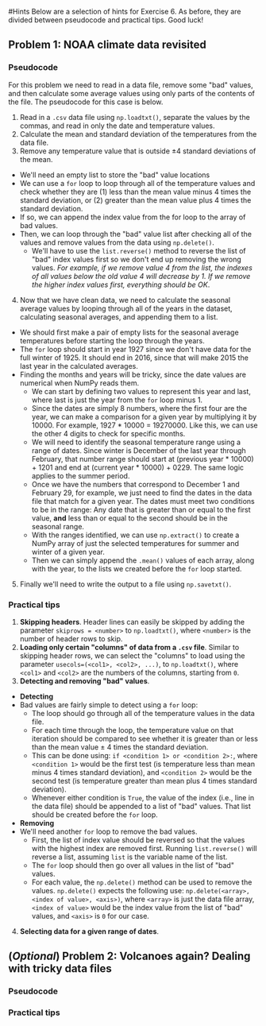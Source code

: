 #Hints
Below are a selection of hints for Exercise 6.
As before, they are divided between pseudocode and practical tips.
Good luck!

## Problem 1: NOAA climate data revisited
### Pseudocode
For this problem we need to read in a data file, remove some "bad" values, and then calculate some average values using only parts of the contents of the file. The pseudocode for this case is below.

1. Read in a `.csv` data file using `np.loadtxt()`, separate the values by the commas, and read in only the date and temperature values.
2. Calculate the mean and standard deviation of the temperatures from the data file.
3. Remove any temperature value that is outside ±4 standard deviations of the mean.
  - We'll need an empty list to store the "bad" value locations
  - We can use a `for` loop to loop through all of the temperature values and check whether they are (1) less than the mean value minus 4 times the standard deviation, or (2) greater than the mean value plus 4 times the standard deviation.
  - If so, we can append the index value from the for loop to the array of bad values.
  - Then, we can loop through the "bad" value list after checking all of the values and remove values from the data using `np.delete()`.
    - We'll have to use the `list.reverse()` method to reverse the list of "bad" index values first so we don't end up removing the wrong values.
    *For example, if we remove value 4 from the list, the indexes of all values below the old value 4 will decrease by 1. If we remove the higher index values first, everything should be OK*.
4. Now that we have clean data, we need to calculate the seasonal average values by looping through all of the years in the dataset, calculating seasonal averages, and appending them to a list.
  - We should first make a pair of empty lists for the seasonal average temperatures before starting the loop through the years.
  - The `for` loop should start in year 1927 since we don't have data for the full winter of 1925. It should end in 2016, since that will make 2015 the last year in the calculated averages.
  - Finding the months and years will be tricky, since the date values are numerical when NumPy reads them.
    - We can start by defining two values to represent this year and last, where last is just the year from the `for` loop minus 1.
    - Since the dates are simply 8 numbers, where the first four are the year, we can make a comparison for a given year by multiplying it by 10000.
    For example, 1927 * 10000 = 19270000.
    Like this, we can use the other 4 digits to check for specific months.
    - We will need to identify the seasonal temperature range using a range of dates.
    Since winter is December of the last year through February, that number range should start at (previous year * 10000) + 1201 and end at (current year * 10000) + 0229.
    The same logic applies to the summer period.
    - Once we have the numbers that correspond to December 1 and February 29, for example, we just need to find the dates in the data file that match for a given year.
    The dates must meet two conditions to be in the range: Any date that is greater than or equal to the first value, **and** less than or equal to the second should be in the seasonal range.
    - With the ranges identified, we can use `np.extract()` to create a NumPy array of just the selected temperatures for summer and winter of a given year.
    - Then we can simply append the `.mean()` values of each array, along with the year, to the lists we created before the `for` loop started.
5. Finally we'll need to write the output to a file using `np.savetxt()`.

### Practical tips
1. **Skipping headers**.
Header lines can easily be skipped by adding the parameter `skiprows = <number>` to `np.loadtxt()`, where `<number>` is the number of header rows to skip.
2. **Loading only certain "columns" of data from a `.csv` file**.
Similar to skipping header rows, we can select the "columns" to load using the parameter `usecols=(<col1>, <col2>, ...)`, to `np.loadtxt()`, where `<col1>` and `<col2>` are the numbers of the columns, starting from `0`.
3. **Detecting and removing "bad" values**.
  - **Detecting**
  - Bad values are fairly simple to detect using a `for` loop:
    - The loop should go through all of the temperature values in the data file.
    - For each time through the loop, the temperature value on that iteration should be compared to see whether it is greater than or less than the mean value ± 4 times the standard deviation.
    - This can be done using: `if <condition 1> or <condition 2>:`, where `<condition 1>` would be the first test (is temperature less than mean minus 4 times standard deviation), and `<condition 2>` would be the second test (is temperature greater than mean plus 4 times standard deviation).
    - Whenever either condition is `True`, the value of the index (i.e., line in the data file) should be appended to a list of "bad" values.
    That list should be created before the `for` loop.
  - **Removing**
  - We'll need another `for` loop to remove the bad values.
    - First, the list of index value should be reversed so that the values with the highest index are removed first.
    Running `list.reverse()` will reverse a list, assuming `list` is the variable name of the list.
    - The `for` loop should then go over all values in the list of "bad" values.
    - For each value, the `np.delete()` method can be used to remove the values.
    `np.delete()` expects the following use: `np.delete(<array>, <index of value>, <axis>)`, where `<array>` is just the data file array, `<index of value>` would be the index value from the list of "bad" values, and `<axis>` is `0` for our case.
4. **Selecting data for a given range of dates**.

## (*Optional*) Problem 2: Volcanoes again? Dealing with tricky data files
### Pseudocode

### Practical tips
